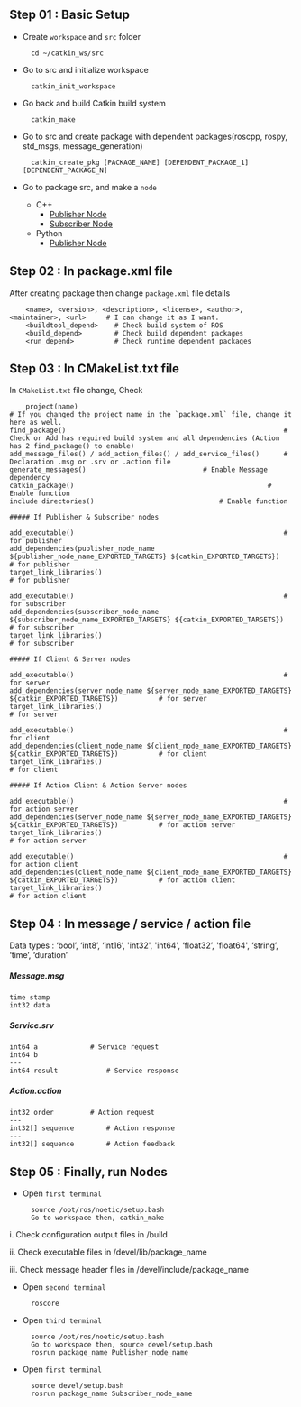 ## Step 01 : Basic Setup

- Create `workspace` and `src` folder

		cd ~/catkin_ws/src

- Go to src and initialize workspace

		catkin_init_workspace
	
- Go back and build Catkin build system

		catkin_make
	
- Go to src and create package with dependent packages(roscpp, rospy, std_msgs, message_generation)

		catkin_create_pkg [PACKAGE_NAME] [DEPENDENT_PACKAGE_1] [DEPENDENT_PACKAGE_N]

- Go to package src, and make a `node`
	- C++
		- [Publisher Node](https://github.com/denuwan-yasodhana/ros/blob/main/Interprocess%20Communiaction/Publisher_C%2B%2B.cpp)
		- [Subscriber Node](https://github.com/denuwan-yasodhana/ros/blob/main/Interprocess%20Communiaction/Subscriber_C%2B%2B.cpp)
	- Python
		- [Publisher Node](https://github.com/denuwan-yasodhana/ros/blob/main/Interprocess%20Communiaction/Publisher_C%2B%2B.cpp)

## Step 02 : In package.xml file

After creating package then change `package.xml` file details		

        <name>, <version>, <description>, <license>, <author>, <maintainer>, <url>     # I can change it as I want.
        <buildtool_depend>    # Check build system of ROS
        <build_depend>        # Check build dependent packages
        <run_depend>          # Check runtime dependent packages

## Step 03 : In CMakeList.txt file

In `CMakeList.txt` file change, Check

        project(name)                                                     	# If you changed the project name in the `package.xml` file, change it here as well. 
	find_package()                                                    	# Check or Add has required build system and all dependencies (Action has 2 find_package() to enable)
	add_message_files() / add_action_files() / add_service_files()    	# Declaration .msg or .srv or .action file
	generate_messages()					   	    	# Enable Message dependency 
	catkin_package()		                                    	# Enable function
	include directories()						    	# Enable function

	##### If Publisher & Subscriber nodes
	
	add_executable()													# for publisher
	add_dependencies(publisher_node_name ${publisher_node_name_EXPORTED_TARGETS} ${catkin_EXPORTED_TARGETS})		# for publisher 
	target_link_libraries()													# for publisher

	add_executable()													# for subscriber
	add_dependencies(subscriber_node_name ${subscriber_node_name_EXPORTED_TARGETS} ${catkin_EXPORTED_TARGETS})		# for subscriber
	target_link_libraries()													# for subscriber
	
	##### If Client & Server nodes
	
	add_executable()													# for server
	add_dependencies(server_node_name ${server_node_name_EXPORTED_TARGETS} ${catkin_EXPORTED_TARGETS})			# for server 
	target_link_libraries()													# for server

	add_executable()													# for client
	add_dependencies(client_node_name ${client_node_name_EXPORTED_TARGETS} ${catkin_EXPORTED_TARGETS})			# for client
	target_link_libraries()													# for client
	
	##### If Action Client & Action Server nodes
	
	add_executable()													# for action server
	add_dependencies(server_node_name ${server_node_name_EXPORTED_TARGETS} ${catkin_EXPORTED_TARGETS})			# for action server 
	target_link_libraries()													# for action server

	add_executable()													# for action client
	add_dependencies(client_node_name ${client_node_name_EXPORTED_TARGETS} ${catkin_EXPORTED_TARGETS})			# for action client
	target_link_libraries()													# for action client
	
	
## Step 04 : In message / service / action file

Data types : ‘bool’, ‘int8’, ‘int16’, 'int32', 'int64', ‘float32’, 'float64', ‘string’, ‘time’, ‘duration’

##### Message.msg

	time stamp
	int32 data
	
##### Service.srv

	int64 a 			# Service request
	int64 b 
	---
	int64 result			# Service response
	
##### Action.action

	
	int32 order			# Action request
	---
	int32[] sequence		# Action response
	---
	int32[] sequence		# Action feedback
	
## Step 05 : Finally, run Nodes

- Open 	`first terminal` 
	
		source /opt/ros/noetic/setup.bash
		Go to workspace then, catkin_make

i. Check configuration output files in /build

ii. Check executable files in /devel/lib/package_name

iii. Check message header files in /devel/include/package_name

- Open `second terminal`

		roscore
		
- Open `third terminal`

		source /opt/ros/noetic/setup.bash
		Go to workspace then, source devel/setup.bash
		rosrun package_name Publisher_node_name
		
- Open `first terminal`
		
		source devel/setup.bash
		rosrun package_name Subscriber_node_name
	
	
	
